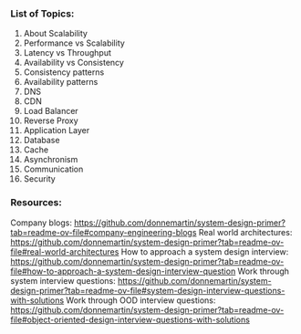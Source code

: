 
### List of Topics:

1. About Scalability
2. Performance vs Scalability
3. Latency vs Throughput
4. Availability vs Consistency
5. Consistency patterns
6. Availability patterns
7. DNS
8. CDN
9. Load Balancer
10. Reverse Proxy
11. Application Layer
12. Database
13. Cache
14. Asynchronism
15. Communication
16. Security

### Resources: 
Company blogs: https://github.com/donnemartin/system-design-primer?tab=readme-ov-file#company-engineering-blogs
Real world architectures: https://github.com/donnemartin/system-design-primer?tab=readme-ov-file#real-world-architectures
How to approach a system design interview: https://github.com/donnemartin/system-design-primer?tab=readme-ov-file#how-to-approach-a-system-design-interview-question
Work through system interview questions: https://github.com/donnemartin/system-design-primer?tab=readme-ov-file#system-design-interview-questions-with-solutions
Work through OOD interview questions: https://github.com/donnemartin/system-design-primer?tab=readme-ov-file#object-oriented-design-interview-questions-with-solutions
